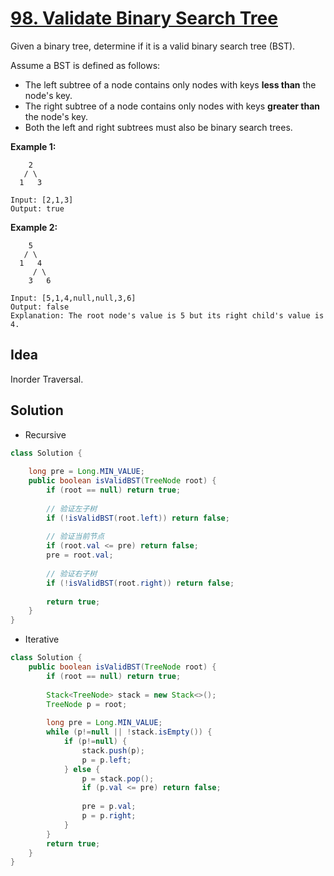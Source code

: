 # [98. Validate Binary Search Tree](https://leetcode-cn.com/problems/validate-binary-search-tree/)


Given a binary tree, determine if it is a valid binary search tree (BST).

Assume a BST is defined as follows:

*   The left subtree of a node contains only nodes with keys **less than** the node's key.
*   The right subtree of a node contains only nodes with keys **greater than** the node's key.
*   Both the left and right subtrees must also be binary search trees.

**Example 1:**

```
    2
   / \
  1   3

Input: [2,1,3]
Output: true
```

**Example 2:**

```
    5
   / \
  1   4
     / \
    3   6

Input: [5,1,4,null,null,3,6]
Output: false
Explanation: The root node's value is 5 but its right child's value is 4.
```



## Idea

Inorder Traversal.



## Solution

- Recursive

```java
class Solution {
    
    long pre = Long.MIN_VALUE;
    public boolean isValidBST(TreeNode root) {
        if (root == null) return true;
        
        // 验证左子树
        if (!isValidBST(root.left)) return false;
        
        // 验证当前节点
        if (root.val <= pre) return false;
        pre = root.val;
        
        // 验证右子树
        if (!isValidBST(root.right)) return false;
        
        return true;
    }
}
```



- Iterative

```java
class Solution {
    public boolean isValidBST(TreeNode root) {
        if (root == null) return true;
        
        Stack<TreeNode> stack = new Stack<>();
        TreeNode p = root;
        
        long pre = Long.MIN_VALUE;
        while (p!=null || !stack.isEmpty()) {
            if (p!=null) {
                stack.push(p);
                p = p.left;
            } else {
                p = stack.pop();
                if (p.val <= pre) return false;
                
                pre = p.val;
                p = p.right;
            }
        }
        return true;
    }
}
```